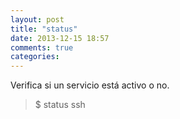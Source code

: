 ```yaml
---
layout: post
title: "status"
date: 2013-12-15 18:57
comments: true
categories: 
---
```

Verifica si un servicio está activo o no.

>$ status ssh

